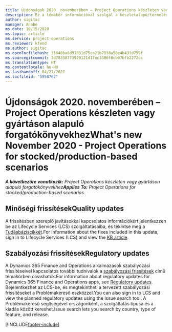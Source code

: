 ```yaml
---
title: Újdonságok 2020. novemberében – Project Operations készleten vagy gyártáson alapuló forgatókönyvekhez
description: Ez a témakör információval szolgál a készletalapú/termelésalapú forgatókönyvek projektjeihez tartozó minőségi frissítésekről, amelyek a Project Operations 2020. novemberi kiadásában váltak elérhetővé.
author: sigitac
manager: Annbe
ms.date: 10/15/2020
ms.topic: article
ms.service: project-operations
ms.reviewer: kfend
ms.author: sigitac
ms.openlocfilehash: 31640ba6d91831d75ca21b7938a50e4b431d759f
ms.sourcegitcommit: 3d78338773929121d17ec3386f6cb67bfb2272cc
ms.translationtype: HT
ms.contentlocale: hu-HU
ms.lasthandoff: 04/27/2021
ms.locfileid: "5950762"
---
```

# <a name="whats-new-november-2020---project-operations-for-stockedproduction-based-scenarios"></a><span data-ttu-id="b8459-103">Újdonságok 2020. novemberében – Project Operations készleten vagy gyártáson alapuló forgatókönyvekhez</span><span class="sxs-lookup"><span data-stu-id="b8459-103">What's new November 2020 - Project Operations for stocked/production-based scenarios</span></span>

<span data-ttu-id="b8459-104">_**A következőre vonatkozik:** Project Operations készleten vagy gyártáson alapuló forgatókönyvekhez_</span><span class="sxs-lookup"><span data-stu-id="b8459-104">_**Applies To:** Project Operations for stocked/production-based scenarios_</span></span>

## <a name="quality-updates"></a><span data-ttu-id="b8459-105">Minőségi frissítések</span><span class="sxs-lookup"><span data-stu-id="b8459-105">Quality updates</span></span>

<span data-ttu-id="b8459-106">A frissítésben szereplő javításokkal kapcsolatos információkért jelentkezzen be az Lifecycle Services (LCS) szolgáltatásaiba, és tekintse meg a [Tudásbáziscikkét](https://fix.lcs.dynamics.com/Issue/Details?bugId=488609&amp;dbType=3&amp;qc=8251e8e1d5e2386de850599926c1adc3fec8e2ba25308036d22cdfe0a1c28fc7).</span><span class="sxs-lookup"><span data-stu-id="b8459-106">For information about the fixes included in this update, sign in to Lifecycle Services (LCS) and view the [KB article](https://fix.lcs.dynamics.com/Issue/Details?bugId=488609&amp;dbType=3&amp;qc=8251e8e1d5e2386de850599926c1adc3fec8e2ba25308036d22cdfe0a1c28fc7).</span></span>

## <a name="regulatory-updates"></a><span data-ttu-id="b8459-107">Szabályozási frissítések</span><span class="sxs-lookup"><span data-stu-id="b8459-107">Regulatory updates</span></span>

<span data-ttu-id="b8459-108">A Dynamics 365 Finance and Operations alkalmazások szabályozási frissítéseivel kapcsolatos további tudnivalók a [szabályozási frissítések](/dynamics365/finance/localizations/regulatory-updates) című témakörben olvashatók.</span><span class="sxs-lookup"><span data-stu-id="b8459-108">For information about regulatory updates for Dynamics 365 Finance and Operations apps, see [Regulatory updates](/dynamics365/finance/localizations/regulatory-updates).</span></span> <span data-ttu-id="b8459-109">Bejelentkezhet az LCS-be, és megtekintheti a tervezett szabályozási frissítéseket a Problémakereső eszközzel.</span><span class="sxs-lookup"><span data-stu-id="b8459-109">You can also sign in to LCS and view the planned regulatory updates using the Issue search tool.</span></span> <span data-ttu-id="b8459-110">A Problémakereső segítségével országonként, a szolgáltatás típusa és a kiadás között kereshet.</span><span class="sxs-lookup"><span data-stu-id="b8459-110">Issue search lets you search by country, type of feature, and release.</span></span>


[!INCLUDE[footer-include](../../includes/footer-banner.md)]